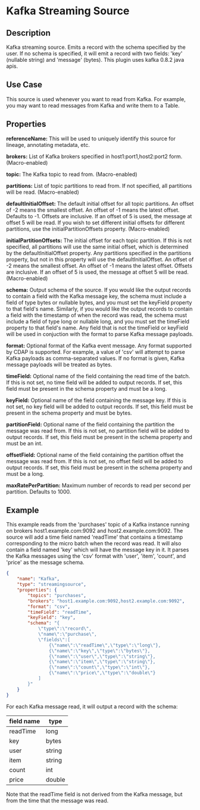 # Kafka Streaming Source


Description
-----------
Kafka streaming source. Emits a record with the schema specified by the user. If no schema
is specified, it will emit a record with two fields: 'key' (nullable string) and 'message'
(bytes). This plugin uses kafka 0.8.2 java apis.


Use Case
--------
This source is used whenever you want to read from Kafka. For example, you may want to read messages
from Kafka and write them to a Table.


Properties
----------
**referenceName:** This will be used to uniquely identify this source for lineage, annotating metadata, etc.

**brokers:** List of Kafka brokers specified in host1:port1,host2:port2 form. (Macro-enabled)

**topic:** The Kafka topic to read from. (Macro-enabled)

**partitions:** List of topic partitions to read from. If not specified, all partitions will be read. (Macro-enabled)

**defaultInitialOffset:** The default initial offset for all topic partitions.
An offset of -2 means the smallest offset. An offset of -1 means the latest offset. Defaults to -1.
Offsets are inclusive. If an offset of 5 is used, the message at offset 5 will be read.
If you wish to set different initial offsets for different partitions, use the initialPartitionOffsets property. (Macro-enabled)

**initialPartitionOffsets:** The initial offset for each topic partition. If this is not specified,
all partitions will use the same initial offset, which is determined by the defaultInitialOffset property.
Any partitions specified in the partitions property, but not in this property will use the defaultInitialOffset.
An offset of -2 means the smallest offset. An offset of -1 means the latest offset.
Offsets are inclusive. If an offset of 5 is used, the message at offset 5 will be read. (Macro-enabled)

**schema:** Output schema of the source. If you would like the output records to contain a field with the
Kafka message key, the schema must include a field of type bytes or nullable bytes, and you must set the
keyField property to that field's name. Similarly, if you would like the output records to contain a field with
the timestamp of when the record was read, the schema must include a field of type long or nullable long, and you
must set the timeField property to that field's name. Any field that is not the timeField or keyField will be used
in conjuction with the format to parse Kafka message payloads.

**format:** Optional format of the Kafka event message. Any format supported by CDAP is supported.
For example, a value of 'csv' will attempt to parse Kafka payloads as comma-separated values.
If no format is given, Kafka message payloads will be treated as bytes.

**timeField:** Optional name of the field containing the read time of the batch.
If this is not set, no time field will be added to output records.
If set, this field must be present in the schema property and must be a long.

**keyField:** Optional name of the field containing the message key.
If this is not set, no key field will be added to output records.
If set, this field must be present in the schema property and must be bytes.

**partitionField:** Optional name of the field containing the partition the message was read from.
If this is not set, no partition field will be added to output records.
If set, this field must be present in the schema property and must be an int.

**offsetField:** Optional name of the field containing the partition offset the message was read from.
If this is not set, no offset field will be added to output records.
If set, this field must be present in the schema property and must be a long.

**maxRatePerPartition:** Maximum number of records to read per second per partition. Defaults to 1000.


Example
-------
This example reads from the 'purchases' topic of a Kafka instance running
on brokers host1.example.com:9092 and host2.example.com:9092. The source will add
a time field named 'readTime' that contains a timestamp corresponding to the micro
batch when the record was read. It will also contain a field named 'key' which will have
the message key in it. It parses the Kafka messages using the 'csv' format
with 'user', 'item', 'count', and 'price' as the message schema.

```json
{
    "name": "Kafka",
    "type": "streamingsource",
    "properties": {
        "topics": "purchases",
        "brokers": "host1.example.com:9092,host2.example.com:9092",
        "format": "csv",
        "timeField": "readTime",
        "keyField": "key",
        "schema": "{
            \"type\":\"record\",
            \"name\":\"purchase\",
            \"fields\":[
                {\"name\":\"readTime\",\"type\":\"long\"},
                {\"name\":\"key\",\"type\":\"bytes\"},
                {\"name\":\"user\",\"type\":\"string\"},
                {\"name\":\"item\",\"type\":\"string\"},
                {\"name\":\"count\",\"type\":\"int\"},
                {\"name\":\"price\",\"type\":\"double\"}
            ]
        }"
    }
}
```

For each Kafka message read, it will output a record with the schema:

| field name  | type             |
| ----------- | ---------------- |
| readTime    | long             |
| key         | bytes            |
| user        | string           |
| item        | string           |
| count       | int              |
| price       | double           |

Note that the readTime field is not derived from the Kafka message, but from the time that the
message was read.

